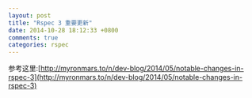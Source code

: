 ```yaml
---
layout: post
title: "Rspec 3 重要更新"
date: 2014-10-28 18:12:33 +0800
comments: true
categories: rspec
---
```


参考这里:[http://myronmars.to/n/dev-blog/2014/05/notable-changes-in-rspec-3](http://myronmars.to/n/dev-blog/2014/05/notable-changes-in-rspec-3)
